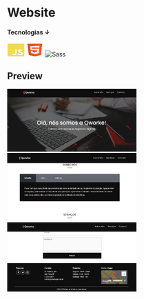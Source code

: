 <h1>Website</h1>

<h4>Tecnologias &darr;</h4>
<div>
  <img alt="Js" height="30" width="40" src="https://raw.githubusercontent.com/devicons/devicon/master/icons/javascript/javascript-plain.svg">
  <img alt="HTML" height="30" width="40" src="https://raw.githubusercontent.com/devicons/devicon/master/icons/html5/html5-original.svg">
  <img alt="Sass" height="30" width="40" src="https://img.shields.io/badge/Sass-CC6699?style=for-the-badge&logo=sass&logoColor=white">
</div>

## Preview

<div>
  <img loading="lazy" src="./img/image1.png" width=300>
  </br>
  <img loading="lazy" src="./img/image2.png" width=300>
  </br>
  <img loading="lazy" src="./img/image3.png" width=300>
</div>


